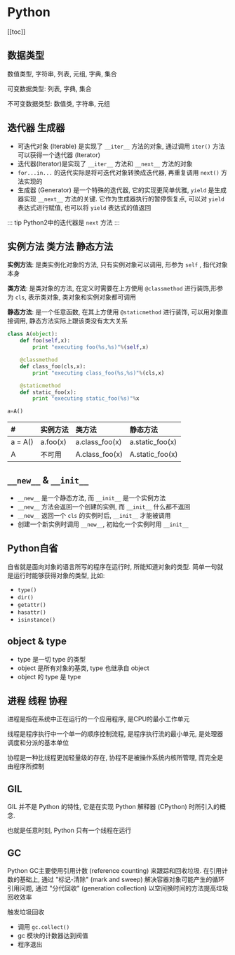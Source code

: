 # Python

[[toc]]

## 数据类型

数值类型, 字符串, 列表, 元组, 字典, 集合


可变数据类型: 列表, 字典, 集合

不可变数据类型: 数值类, 字符串, 元组

## 迭代器 生成器

- 可迭代对象 (Iterable) 是实现了 `__iter__` 方法的对象, 通过调用 `iter()` 方法可以获得一个迭代器 (Iterator)
- 迭代器(Iterator)是实现了 `__iter__` 方法和 `__next__` 方法的对象
- `for...in...` 的迭代实际是将可迭代对象转换成迭代器, 再重复调用 `next()` 方法实现的
- 生成器 (Generator) 是一个特殊的迭代器, 它的实现更简单优雅, `yield` 是生成器实现 `__next__` 方法的关键. 它作为生成器执行的暂停恢复点, 可以对 `yield` 表达式进行赋值, 也可以将 `yield` 表达式的值返回

::: tip
Python2中的迭代器是 `next` 方法
:::


## 实例方法 类方法 静态方法

__实例方法__: 是类实例化对象的方法, 只有实例对象可以调用, 形参为 `self` , 指代对象本身

__类方法__: 是类对象的方法, 在定义时需要在上方使用 `@classmethod` 进行装饰,形参为 `cls`, 表示类对象, 类对象和实例对象都可调用

__静态方法__: 是一个任意函数, 在其上方使用 `@staticmethod` 进行装饰, 可以用对象直接调用, 静态方法实际上跟该类没有太大关系

```python
class A(object):
    def foo(self,x):
        print "executing foo(%s,%s)"%(self,x)

    @classmethod
    def class_foo(cls,x):
        print "executing class_foo(%s,%s)"%(cls,x)

    @staticmethod
    def static_foo(x):
        print "executing static_foo(%s)"%x

a=A()
```


| #       | 实例方法     | 类方法            | 静态方法      |
| :------ | :-------    | :------------- | :-------------- |
| a = A() | a.foo(x)    | a.class_foo(x) | a.static_foo(x) |
| A       | 不可用       | A.class_foo(x) | A.static_foo(x) |

## `__new__` & `__init__`

- `__new__` 是一个静态方法, 而 `__init__` 是一个实例方法
- `__new__` 方法会返回一个创建的实例, 而 `__init__` 什么都不返回
- `__new__` 返回一个 `cls` 的实例时后, `__init__` 才能被调用
- 创建一个新实例时调用 `__new__`, 初始化一个实例时用 `__init__`

## Python自省

自省就是面向对象的语言所写的程序在运行时, 所能知道对象的类型. 简单一句就是运行时能够获得对象的类型, 比如: 
- `type()`
- `dir()`
- `getattr()`
- `hasattr()`
- `isinstance()`

## object & type

- type 是一切 type 的类型
- object 是所有对象的基类, type 也继承自 object
- object 的 type 是 type

## 进程 线程 协程

进程是指在系统中正在运行的一个应用程序, 是CPU的最小工作单元

线程是程序执行中一个单一的顺序控制流程, 是程序执行流的最小单元, 是处理器调度和分派的基本单位

协程是一种比线程更加轻量级的存在, 协程不是被操作系统内核所管理, 而完全是由程序所控制

## GIL

GIL 并不是 Python 的特性, 它是在实现 Python 解释器 (CPython) 时所引入的概念.

也就是任意时刻, Python 只有一个线程在运行

## GC

Python GC主要使用引用计数 (reference counting) 来跟踪和回收垃圾. 在引用计数的基础上, 通过 "标记-清除" (mark and sweep) 解决容器对象可能产生的循环引用问题, 通过 "分代回收" (generation collection) 以空间换时间的方法提高垃圾回收效率

触发垃圾回收
- 调用 `gc.collect()`
- gc 模块的计数器达到阀值
- 程序退出